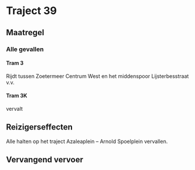 # Traject 39
## Maatregel
### Alle gevallen

#### Tram 3
Rijdt tussen Zoetermeer Centrum West en het middenspoor Lijsterbesstraat v.v.

#### Tram 3K
vervalt

## Reizigerseffecten
Alle halten op het traject Azaleaplein – Arnold Spoelplein vervallen.

## Vervangend vervoer


